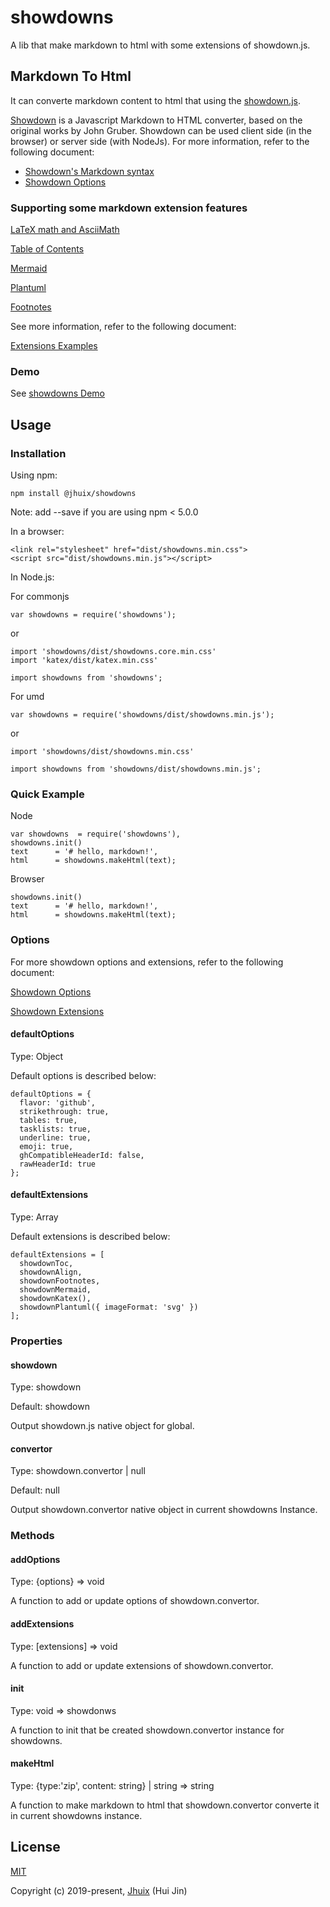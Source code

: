 # showdowns

A lib that make markdown to html with some extensions of showdown.js.

## Markdown To Html

It can converte markdown content to html that using the [showdown.js](https://github.com/showdownjs/showdown).

[Showdown](https://github.com/showdownjs/showdown) is a Javascript Markdown to HTML converter, based on the original works by John Gruber. Showdown can be used client side (in the browser) or server side (with NodeJs). For more information, refer to the following document:

- [Showdown's Markdown syntax](https://github.com/showdownjs/showdown/wiki/Showdown's-Markdown-syntax)
- [Showdown Options](https://github.com/showdownjs/showdown/wiki/Showdown-options)

### Supporting some markdown extension features

[LaTeX math and AsciiMath](https://github.com/jhuix/showdowns/blob/master/docs/demo.md#latex-math-and-asciimath)

[Table of Contents](https://github.com/jhuix/showdowns/blob/master/docs/demo.md#table-of-contents)

[Mermaid](https://github.com/jhuix/showdowns/blob/master/docs/demo.md#mermaid)

[Plantuml](https://github.com/jhuix/showdowns/blob/master/docs/demo.md#plantuml)

[Footnotes](https://github.com/jhuix/showdowns/blob/master/docs/demo.md#footnotes)

See more information, refer to the following document:

[Extensions Examples](https://github.com/jhuix/showdowns/blob/master/docs/demo.md)

### Demo

See [showdowns Demo](https://jhuix.github.io/showdown/)

## Usage

### Installation

Using npm:

    npm install @jhuix/showdowns

Note: add --save if you are using npm < 5.0.0

In a browser:

    <link rel="stylesheet" href="dist/showdowns.min.css">
    <script src="dist/showdowns.min.js"></script>

In Node.js:

For commonjs

    var showdowns = require('showdowns');

or

    import 'showdowns/dist/showdowns.core.min.css'
    import 'katex/dist/katex.min.css'

    import showdowns from 'showdowns';

For umd

    var showdowns = require('showdowns/dist/showdowns.min.js');

or

    import 'showdowns/dist/showdowns.min.css'

    import showdowns from 'showdowns/dist/showdowns.min.js';

### Quick Example

Node

    var showdowns  = require('showdowns'),
    showdowns.init()
    text      = '# hello, markdown!',
    html      = showdowns.makeHtml(text);

Browser

    showdowns.init()
    text      = '# hello, markdown!',
    html      = showdowns.makeHtml(text);

### Options

For more showdown options and extensions, refer to the following document:

[Showdown Options](https://github.com/showdownjs/showdown/blob/master/README.md#options)

[Showdown Extensions](https://github.com/showdownjs/showdown/blob/master/README.md#extensions)

#### defaultOptions

Type: Object

Default options is described below:

    defaultOptions = {
      flavor: 'github',
      strikethrough: true,
      tables: true,
      tasklists: true,
      underline: true,
      emoji: true,
      ghCompatibleHeaderId: false,
      rawHeaderId: true
    };

#### defaultExtensions

Type: Array

Default extensions is described below:

    defaultExtensions = [
      showdownToc,
      showdownAlign,
      showdownFootnotes,
      showdownMermaid,
      showdownKatex(),
      showdownPlantuml({ imageFormat: 'svg' })
    ];

### Properties

#### showdown

Type: showdown

Default: showdown

Output showdown.js native object for global.

#### convertor

Type: showdown.convertor | null

Default: null

Output showdown.convertor native object in current showdowns Instance.

### Methods

#### addOptions

Type: {options} => void

A function to add or update options of showdown.convertor.

#### addExtensions

Type: \[extensions] => void

A function to add or update extensions of showdown.convertor.

#### init

Type: void => showdonws

A function to init that be created showdown.convertor instance for showdowns.

#### makeHtml

Type: {type:'zip', content: string} | string => string

A function to make markdown to html that showdown.convertor converte it in current showdowns instance.

## License

[MIT](http://opensource.org/licenses/MIT)

Copyright (c) 2019-present, [Jhuix](mailto:jhuix0117@gmail.com) (Hui Jin)
